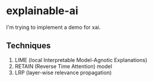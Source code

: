 # explainable-ai

I'm trying to implement a demo for xai.

## Techniques
1. LIME (local Interpretable Model-Agnotic Explanations)
2. RETAIN (Reverse Time Attention) model
3. LRP (layer-wise relevance propagation)

